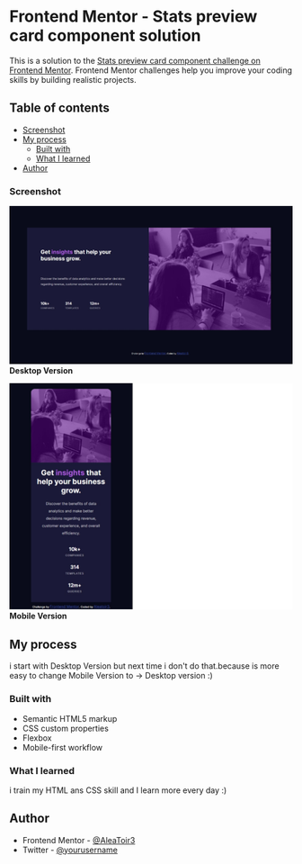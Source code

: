 # Frontend Mentor - Stats preview card component solution

This is a solution to the [Stats preview card component challenge on Frontend Mentor](https://www.frontendmentor.io/challenges/stats-preview-card-component-8JqbgoU62). Frontend Mentor challenges help you improve your coding skills by building realistic projects. 

## Table of contents

- [Screenshot](#screenshot)
- [My process](#my-process)
  - [Built with](#built-with)
  - [What I learned](#what-i-learned)
- [Author](#author)

### Screenshot

![Desktop Version](/1-stats-preview-card-component-main/design/myDesktopView.jpg)
**Desktop Version**

![Mobile Version](/1-stats-preview-card-component-main/design/mobile.jpg)
**Mobile Version**


## My process
i start with Desktop Version but next time i don't do that.because is more easy to change Mobile Version to -> Desktop version :)

### Built with

- Semantic HTML5 markup
- CSS custom properties
- Flexbox
- Mobile-first workflow

### What I learned

i train my HTML ans CSS skill and I learn more every day :)

## Author

- Frontend Mentor - [@AleaToir3](https://www.frontendmentor.io/profile/AleaToir3)
- Twitter - [@yourusername](https://www.twitter.com/yourusername)
